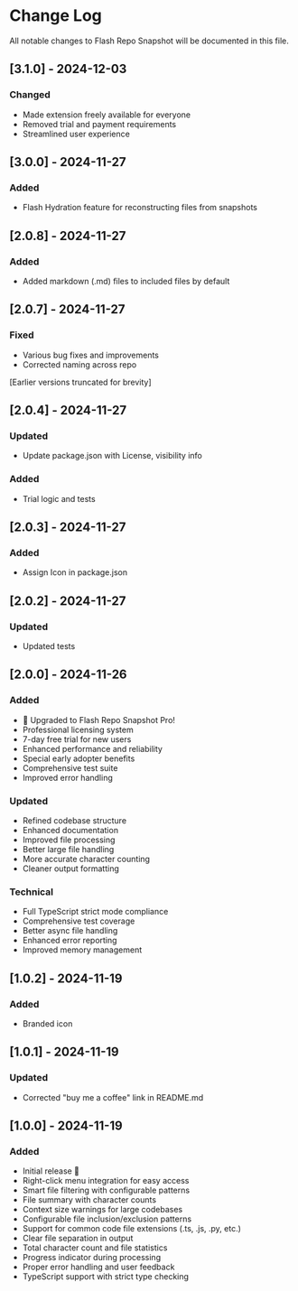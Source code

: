 # Change Log

All notable changes to Flash Repo Snapshot will be documented in this file.

## [3.1.0] - 2024-12-03
### Changed
- Made extension freely available for everyone
- Removed trial and payment requirements
- Streamlined user experience

## [3.0.0] - 2024-11-27
### Added
- Flash Hydration feature for reconstructing files from snapshots

## [2.0.8] - 2024-11-27
### Added
- Added markdown (.md) files to included files by default

## [2.0.7] - 2024-11-27
### Fixed
- Various bug fixes and improvements
- Corrected naming across repo

[Earlier versions truncated for brevity]

## [2.0.4] - 2024-11-27
### Updated
- Update package.json with License, visibility info

### Added
- Trial logic and tests

## [2.0.3] - 2024-11-27
### Added
- Assign Icon in package.json

## [2.0.2] - 2024-11-27
### Updated
- Updated tests

## [2.0.0] - 2024-11-26

### Added
- 🌟 Upgraded to Flash Repo Snapshot Pro!
- Professional licensing system
- 7-day free trial for new users
- Enhanced performance and reliability
- Special early adopter benefits
- Comprehensive test suite
- Improved error handling

### Updated
- Refined codebase structure
- Enhanced documentation
- Improved file processing
- Better large file handling
- More accurate character counting
- Cleaner output formatting

### Technical
- Full TypeScript strict mode compliance
- Comprehensive test coverage
- Better async file handling
- Enhanced error reporting
- Improved memory management

## [1.0.2] - 2024-11-19

### Added
- Branded icon 

## [1.0.1] - 2024-11-19

### Updated
- Corrected "buy me a coffee" link in README.md 

## [1.0.0] - 2024-11-19

### Added
- Initial release 🎉
- Right-click menu integration for easy access
- Smart file filtering with configurable patterns
- File summary with character counts
- Context size warnings for large codebases
- Configurable file inclusion/exclusion patterns
- Support for common code file extensions (.ts, .js, .py, etc.)
- Clear file separation in output
- Total character count and file statistics
- Progress indicator during processing
- Proper error handling and user feedback
- TypeScript support with strict type checking
